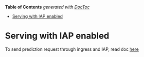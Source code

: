<!-- START doctoc generated TOC please keep comment here to allow auto update -->
<!-- DON'T EDIT THIS SECTION, INSTEAD RE-RUN doctoc TO UPDATE -->
**Table of Contents**  *generated with [DocToc](https://github.com/thlorenz/doctoc)*

- [Serving with IAP enabled](#serving-with-iap-enabled)

<!-- END doctoc generated TOC please keep comment here to allow auto update -->

# Serving with IAP enabled

To send prediction request through ingress and IAP, read doc
[here](https://www.kubeflow.org/docs/components/serving/tfserving_new/#sending-prediction-request-through-ingress-and-iap)



